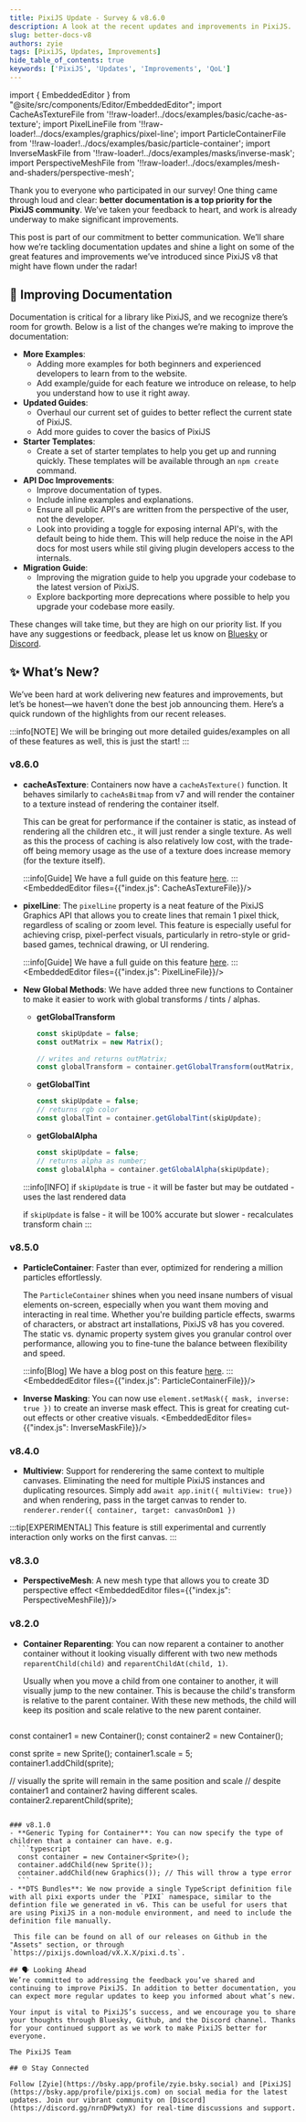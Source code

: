 ```yaml
---
title: PixiJS Update - Survey & v8.6.0
description: A look at the recent updates and improvements in PixiJS.
slug: better-docs-v8
authors: zyie
tags: [PixiJS, Updates, Improvements]
hide_table_of_contents: true
keywords: ['PixiJS', 'Updates', 'Improvements', 'QoL']
---
```

import { EmbeddedEditor } from "@site/src/components/Editor/EmbeddedEditor";
import CacheAsTextureFile from '!!raw-loader!../docs/examples/basic/cache-as-texture';
import PixelLineFile from '!!raw-loader!../docs/examples/graphics/pixel-line';
import ParticleContainerFile from '!!raw-loader!../docs/examples/basic/particle-container';
import InverseMaskFile from '!!raw-loader!../docs/examples/masks/inverse-mask';
import PerspectiveMeshFile from '!!raw-loader!../docs/examples/mesh-and-shaders/perspective-mesh';


Thank you to everyone who participated in our survey! One thing came through loud and clear: **better documentation is a top priority for the PixiJS community**. We’ve taken your feedback to heart, and work is already underway to make significant improvements.

This post is part of our commitment to better communication. We’ll share how we’re tackling documentation updates and shine a light on some of the great features and improvements we’ve introduced since PixiJS v8 that might have flown under the radar!

<!--truncate-->

## 📖 Improving Documentation
Documentation is critical for a library like PixiJS, and we recognize there’s room for growth. Below is a list of the changes we’re making to improve the documentation:

 - **More Examples**:
   - Adding more examples for both beginners and experienced developers to learn from to the website.
   - Add example/guide for each feature we introduce on release, to help you understand how to use it right away.
 - **Updated Guides**:
   - Overhaul our current set of guides to better reflect the current state of PixiJS.
   - Add more guides to cover the basics of PixiJS
 - **Starter Templates**:
   - Create a set of starter templates to help you get up and running quickly. These templates will be available through an `npm create` command.
 - **API Doc Improvements**:
   - Improve documentation of types.
   - Include inline examples and explanations.
   - Ensure all public API's are written from the perspective of the user, not the developer.
   - Look into providing a toggle for exposing internal API's, with the default being to hide them. This will help reduce the noise in the API docs for most users while stil giving plugin developers access to the internals.
 - **Migration Guide**:
   - Improving the migration guide to help you upgrade your codebase to the latest version of PixiJS.
   - Explore backporting more deprecations where possible to help you upgrade your codebase more easily.

These changes will take time, but they are high on our priority list. If you have any suggestions or feedback, please let us know on [Bluesky](https://bsky.app/profile/pixijs.com) or [Discord](https://discord.gg/nrnDP9wtyX).

## ✨ What’s New?
We’ve been hard at work delivering new features and improvements, but let’s be honest—we haven’t done the best job announcing them. Here’s a quick rundown of the highlights from our recent releases.

:::info[NOTE]
We will be bringing out more detailed guides/examples on all of these features as well, this is just the start!
:::

### v8.6.0
- **cacheAsTexture**: Containers now have a `cacheAsTexture()` function. It behaves similarly to `cacheAsBitmap` from v7 and will render the container to a texture instead of rendering the container itself.

  This can be great for performance if the container is static, as instead of rendering all the children etc., it will just render a single texture.
  As well as this the process of caching is also relatively low cost, with the trade-off being memory usage as the use of a texture does increase memory (for the texture itself).

  :::info[Guide]
  We have a full guide on this feature [here](/8.x/guides/advanced/cache-as-texture).
  :::
  <EmbeddedEditor files={{"index.js": CacheAsTextureFile}}/>
- **pixelLine**: The `pixelLine` property is a neat feature of the PixiJS Graphics API that allows you to create lines that remain 1 pixel thick, regardless of scaling or zoom level. This feature is especially useful for achieving crisp, pixel-perfect visuals, particularly in retro-style or grid-based games, technical drawing, or UI rendering.

  :::info[Guide]
  We have a full guide on this feature [here](/8.x/guides/components/graphics-pixel-line).
  :::
  <EmbeddedEditor files={{"index.js": PixelLineFile}}/>

- **New Global Methods**: We have added three new functions to Container to make it easier to work with global transforms / tints / alphas.

  - **getGlobalTransform**
    ```ts
    const skipUpdate = false;
    const outMatrix = new Matrix();

    // writes and returns outMatrix;
    const globalTransform = container.getGlobalTransform(outMatrix, skipUpdate);
    ```
  - **getGlobalTint**
    ```ts
    const skipUpdate = false;
    // returns rgb color
    const globalTint = container.getGlobalTint(skipUpdate);
    ```
  - **getGlobalAlpha**
    ```ts
    const skipUpdate = false;
    // returns alpha as number;
    const globalAlpha = container.getGlobalAlpha(skipUpdate);
    ```

  :::info[INFO]
  if `skipUpdate` is true - it will be faster but may be outdated - uses the last rendered data

  if `skipUpdate` is false - it will be 100% accurate but slower - recalculates transform chain
  :::
### v8.5.0
- **ParticleContainer**: Faster than ever, optimized for rendering a million particles effortlessly.

  The `ParticleContainer` shines when you need insane numbers of visual elements on-screen, especially when you want them moving and interacting in real time. Whether you're building particle effects, swarms of characters, or abstract art installations, PixiJS v8 has you covered. The static vs. dynamic property system gives you granular control over performance, allowing you to fine-tune the balance between flexibility and speed.

  :::info[Blog]
  We have a blog post on this feature [here](/blog/particlecontainer-v8).
  :::
  <EmbeddedEditor files={{"index.js": ParticleContainerFile}}/>


- **Inverse Masking**:
  You can now use `element.setMask({ mask, inverse: true })` to create an inverse mask effect. This is great for creating cut-out effects or other creative visuals.
  <EmbeddedEditor files={{"index.js": InverseMaskFile}}/>

### v8.4.0
 - **Multiview**: Support for renderering the same context to multiple canvases. Eliminating the need for multiple PixiJS instances and duplicating resources.
   Simply add `await app.init({ multiView: true})` and when rendering, pass in the target canvas to render to. `renderer.render({ container, target: canvasOnDom1 })`

  :::tip[EXPERIMENTAL]
    This feature is still experimental and currently interaction only works on the first canvas.
  :::

### v8.3.0
  - **PerspectiveMesh**: A new mesh type that allows you to create 3D perspective effect
  <EmbeddedEditor files={{"index.js": PerspectiveMeshFile}}/>

### v8.2.0
 - **Container Reparenting**: You can now reparent a container to another container without it looking visually different with two new methods `reparentChild(child)` and `reparentChildAt(child, 1)`.

   Usually when you move a child from one container to another, it will visually jump to the new container. This is because the child's transform is relative to the parent container. With these new methods, the child will keep its position and scale relative to the new parent container.

   ```ts
  const container1 = new Container();
  const container2 = new Container();

  const sprite = new Sprite();
  container1.scale = 5;
  container1.addChild(sprite);

  // visually the sprite will remain in the same position and scale
  // despite container1 and container2 having different scales.
  container2.reparentChild(sprite);
  ```

### v8.1.0
 - **Generic Typing for Container**: You can now specify the type of children that a container can have. e.g.
    ```typescript
    const container = new Container<Sprite>();
    container.addChild(new Sprite());
    container.addChild(new Graphics()); // This will throw a type error
    ```
 - **DTS Bundles**: We now provide a single TypeScript definition file with all pixi exports under the `PIXI` namespace, similar to the defintion file we generated in v6. This can be useful for users that are using PixiJS in a non-module environment, and need to include the definition file manually.

   This file can be found on all of our releases on Github in the "Assets" section, or through `https://pixijs.download/vX.X.X/pixi.d.ts`.

## 🗣️ Looking Ahead
We’re committed to addressing the feedback you’ve shared and continuing to improve PixiJS. In addition to better documentation, you can expect more regular updates to keep you informed about what’s new.

Your input is vital to PixiJS’s success, and we encourage you to share your thoughts through Bluesky, Github, and the Discord channel. Thanks for your continued support as we work to make PixiJS better for everyone.

The PixiJS Team

## 🌐 Stay Connected

Follow [Zyie](https://bsky.app/profile/zyie.bsky.social) and [PixiJS](https://bsky.app/profile/pixijs.com) on social media for the latest updates. Join our vibrant community on [Discord](https://discord.gg/nrnDP9wtyX) for real-time discussions and support.
